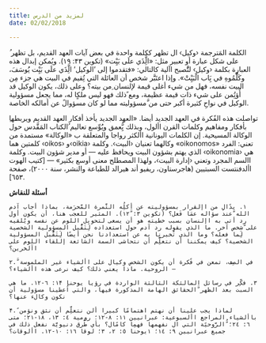```yaml
---
title: لمزيد من الدرس
date: 02/02/2018

---
```


ُ الكلمة المَترجمة ‹وكيل› ال تظهر ككلمة واحدة في بعض آيات العهد القديم، بل تظهر على شكل عبارة أو تعبير مثل: «الَِّذَي علَى بَيِْت» (تكوين ۴٣: ١٩). ويُمكن إبدال هذه العبارة بكلمة ‹وكيل› لتَُّصبح اآلية كالتالي: «فتقدموا إلى ’الوكيل’ الَِّذَي علَى بَيِْت يُُوسَفَ، وكَلَُّمُوهِ في بَِاب الْبَيِْتْ». وإذا اعتَبََّر شخص أن العائلة التي تُِقيم في البيت هي جزء مِن البيت نفسه، فهل من شيء أغلى قيمة لإلنسان ِمن بيته؟ وعلى ذلك، يكون الوكيل قد أُؤتُِمن على شيء ذات قيمة عظيمة، ومع ًذلك فهو ليس ملكٍا له، مما يجعل مسؤولية الوكيل في نواحِ كثيرة أكبر حتى من َّمسؤوليته مما لو كان مسؤوالً عن أمالكه الخاصة.

ِتواصلت هذه الفًكرة في العهد الجديد أيضا. «العهد الجديد يأخذ أفكار العهد القديم ويربطها بأفكار ومفاهيم وكلمات القرن األول، وبذلك يُِّعمق ويَُوِّسع تعاليم ُالكتاب المَقَّدس حول الوكالة المسيحية. إن الكلمات اليونانية األكثر رواجا والمتعلقة ب «الوكالة» مستمدة من كلمتين هما ‹oikos› و‹oikia› وكالهما تعنيان ‹البيت›. وكلمة «oikonomos» تعني: الفرد الذي يهتم بشؤون البيت ويحافظ عليه — أو مدير شؤون البيت. وكلمة ‹oikonomia› هي االسم المجرد وتعني ‹إدارة البيت›، ولهذا المصطلح معنى أوسع بكثير» — [كتيب الهوت األدفنتست السبتيين (هاجرستاون، ريفيو أند هيرالد للطباعة والنشر، سنة ۲۰۰۰)، صفحة ٦٥٣].

**أسئلة للنقاش**

`١. بدًالِ من اإلقرار بمسؤوليته عن أكلُِه الثَّمرة المَّحرَمة، بماذا أجاب آدم الله َّعند سؤاله عمَا فَعل؟ (تكوين ٣: ١۲َّ). المثير للعجب هنا، أن يكون أول رد أتى به اإلنسان بسبب خطيته هو أن يسعى لتحويل اللوم عن نفسه ويُلقيه على َّشخص آخر. ما الذي يقوله رد آدم حول استعداده لَِتَقُّبل المسؤولية الشخصية لَِما فعله؟ وما الذي تُخبرنا به عن استعدادنا نحن أيضًا لَِتَقُّبل المسؤولية الشخصية؟ كيف يمكننا أن نتعلَِّّم أن نتحاشى السمة الشائعة إللقاء اللوم على اآلخرين؟`

`۲.َّ في الصِف، تمعن في فًكرة أن يكون الشخص وكيال على األشياء غير الملموسة — الروحية. ماذا يعني ذلك؟ كيف نرعى هذه األشياء؟`

`٣. فكِّر في رسائل المالئكة الثالثة الواردة في رؤيا يوحنا ١۴: ٦-١۲. ما هي السبت بعد الظهر َّالحقائق الهامة المذكورة فيها، والتي اُعطينا مسؤولية أن نكون وكالء عنها؟`

`۴.ً لماذا يجب علينا أن نهتم اهتمامًا كبيرا ألن نتعلَِّم أن نثق ونؤمن باألشياء المراجع األسبوعية: عبرانيين ١١: ٨-١٢؛ رومية ٤: ١٣، ١٨-٢١؛ متى ٦: ٢٤؛ ُّالرَّوحيًة التي ال نفهمها فهمِا كامًال؟ بأي طُرق دنيويَّة نفعل ذلك في جميع عبرانيين ٩: ١٤؛ ١يوحنا ٥: ٢، ٣؛ لوقا ١٦: ١٠-١٢. األوقات؟`